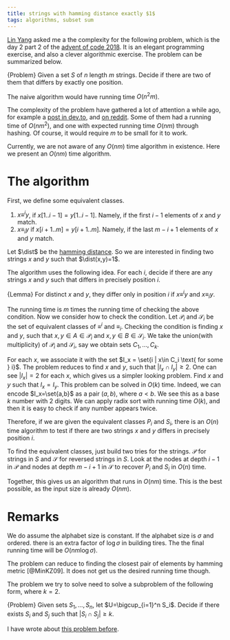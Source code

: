 ```yaml
---
title: strings with hamming distance exactly $1$
tags: algorithms, subset sum
---
```


[Lin Yang](http://darktef.github.io/) asked me a the complexity for the following problem, which is the day 2 part 2 of the [advent of code 2018](https://adventofcode.com/2018). It is an elegant programming exercise, and also a clever algorithmic exercise. The problem can be summarized below. 

{Problem}
  Given a set $S$ of $n$ length $m$ strings. Decide if there are two of them that differs by exactly one position.

The naive algorithm would have running time $O(n^2m)$.

The complexity of the problem have gathered a lot of attention a while ago, for example a [post in dev.to]( https://dev.to/conectado/advent-of-code-day-2-part-2-complexity-556l), and [on reddit](https://www.reddit.com/r/adventofcode/comments/a2damm/2018_day2_part_2_a_linear_time_solution/). Some of them had a running time of $O(nm^2)$, and one with expected running time $O(nm)$ through hashing. Of course, it would require $m$ to be small for it to work. 

Currently, we are not aware of any $O(nm)$ time algorithm in existence. Here we present an $O(nm)$ time algorithm. 

# The algorithm

First, we define some equivalent classes. 

1. $x\equiv^i y$, if $x[1..i-1]=y[1..i-1]$. Namely, if the first $i-1$ elements of $x$ and $y$ match.
2. $x\equiv_i y$ if $x[i+1..m]=y[i+1..m]$. Namely, if the last $m-i+1$ elements of $x$ and $y$ match.

Let $\dist$ be the [hamming distance](https://en.wikipedia.org/wiki/Hamming_distance). So we are interested in finding two strings $x$ and $y$ such that $\dist(x,y)=1$.

The algorithm uses the following idea. For each $i$, decide if there are any strings $x$ and $y$ such that differs in precisely position $i$. 

{Lemma}
  For distinct $x$ and $y$, they differ only in position $i$ if $x\equiv^i y$ and $x\equiv_i y$.

The running time is $m$ times the running time of checking the above condition. Now we consider how to check the condition.
Let $\mathcal{P}_i$ and $\mathcal{S}_i$ be the set of equivalent classes of $\equiv^i$ and $\equiv_i$. Checking the condition is finding $x$ and $y$, such that $x,y\in A\in \mathcal{P}_i$ and $x,y\in B\in \mathcal{S}_i$. 
We take the union(with multiplicity) of $\mathcal{P}_i$ and $\mathcal{S}_i$, say we obtain sets $C_1,\ldots,C_k$.

For each $x$, we associate it with the set $I_x = \set{i | x\in C_i \text{ for some } i}$.
The problem reduces to find $x$ and $y$, such that $|I_x \cap I_y|\geq 2$.  One can see $|I_x|=2$ for each $x$, which gives us a simpler looking problem. Find $x$ and $y$ such that $I_x=I_y$. This problem can be solved in $O(k)$ time. 
Indeed, we can encode $I_x=\set{a,b}$ as a pair $(a,b)$, where $a<b$. We see this as a base $k$ number with $2$ digits. We can apply radix sort with running time $O(k)$, and then it is easy to check if any number appears twice. 

Therefore, if we are given the equivalent classes $P_i$ and $S_i$, there is an $O(n)$ time algorithm to test if there are two strings $x$ and $y$ differs in precisely position $i$.

To find the equivalent classes, just build two tries for the strings. $\mathcal{P}$ for strings in $S$ and $\mathcal{S}$ for reversed strings in $S$. Look at the nodes at depth $i-1$ in $\mathcal{P}$ and nodes at depth $m-i+1$ in $\mathcal{S}$ to recover $P_i$ and $S_i$ in $O(n)$ time. 

Together, this gives us an algorithm that runs in $O(nm)$ time. This is the best possible, as the input size is already $O(nm)$.

# Remarks

We do assume the alphabet size is constant. If the alphabet size is $\sigma$ and ordered. there is an extra factor of $\log \sigma$ in building tires. The the final running time will be $O(nm\log \sigma)$. 

The problem can reduce to finding the closest pair of elements by hamming metric [@MinKZ09]. It does not get us the desired running time though. 

The problem we try to solve need to solve a subproblem of the following form, where $k=2$.

{Problem}
  Given sets $S_1,\ldots,S_n$, let $U=\bigcup_{i=1}^n S_i$. Decide if there exists $S_i$ and $S_j$ such that $|S_i\cap S_j|\geq k$.

I have wrote about [this problem before](/posts/2015-02-08-two-problem-related-to-sequence-of-sets.html).



